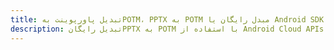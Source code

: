 ---title: تبدیل پاورپوینت بهPOTM، PPTX به POTM مبدل رایگان یا Android SDKdescription: تبدیل رایگانPPTX به POTM با استفاده از Android Cloud APIs & SDK. همچنین اسناد Microsoft PowerPoint را در Cloud ایجاد، ویرایش و رندر کنید.---